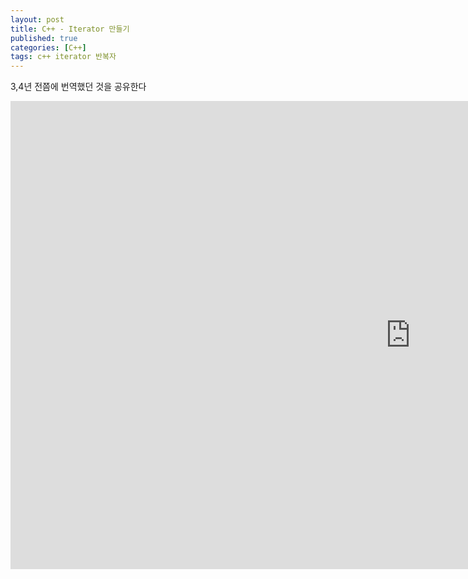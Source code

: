 ```yaml
---
layout: post
title: C++ - Iterator 만들기
published: true
categories: [C++]
tags: c++ iterator 반복자
---
```

3,4년 전쯤에 번역했던 것을 공유한다  
  
<iframe src="https://docs.google.com/presentation/d/e/2PACX-1vSJ4BYpKBzsDnjyLMS2H3cQmyfLUhcrtF1P5zrqgBYRfFRrHn_mPeZmSFyH2FwWBXZRlbRkfy1UsJmJ/embed?start=false&loop=false&delayms=3000" frameborder="0" width="1280" height="749" allowfullscreen="true" mozallowfullscreen="true" webkitallowfullscreen="true"></iframe>  
  